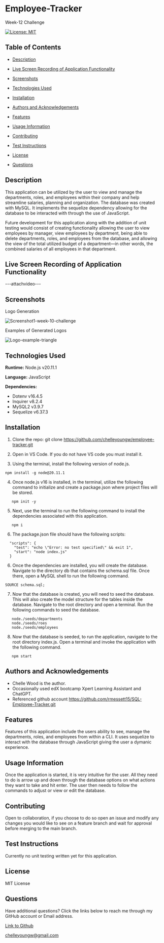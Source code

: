 # Employee-Tracker
Week-12 Challenge

[![License: MIT](https://img.shields.io/badge/License-MIT-blue.svg)](https://opensource.org/licenses/MIT)

## Table of Contents

 * [Description](#description)

 * [Live Screen Recording of Application Functionality](#live-screen-recording-of-application-functionality)

 * [Screenshots](#screenshots)

 * [Technologies Used](#technologies-used)

 * [Installation](#installation)

 * [Authors and Acknowledgements](#authors-and-acknowledgements)

 * [Features](#features)

 * [Usage Information](#usage-information)

 * [Contributing](#contributing)

 * [Test Instructions](#test-instructions)

 * [License](#license)

 * [Questions](#questions)

## Description

This application can be utilized by the user to view and manage the departments, roles, and employees within their company and help streamline salaries, planning and organization. The database was created with MySQL. It implements the sequelize dependency allowing for the database to be interacted with through the use of JavaScript. 

Future development for this application along with the addition of unit testing would consist of creating functionality allowing the user to view employees by manager, view employees by department, being able to delete departments, roles, and employees from the database, and allowing the view of the total utilized budget of a department—in other words, the combined salaries of all employees in that department.

## Live Screen Recording of Application Functionality

---attachvideo---

## Screenshots

Logo Generation

![Screenshot1-week-10-challenge](./assets/images/CLI-text-prompt-screenshot.png)

Examples of Generated Logos

![Logo-example-triangle](./examples/logo.svg)

## Technologies Used

**Runtime:** Node.js v20.11.1

**Language:** JavaScript

**Dependencies:**

- Dotenv v16.4.5
- Inquirer v8.2.4
- MySQL2 v3.9.7
- Sequelize v6.37.3

## Installation

1. Clone the repo:
   git clone https://github.com/chelleyoungw/employee-tracker.git

2. Open in VS Code. If you do not have VS code you must install it.

3. Using the terminal, install the following version of node.js.
```
npm install -g node@20.11.1
```
4. Once node.js v16 is installed, in the terminal, utilize the following command to initialize and create a package.json where project files will be stored.
```
   npm init -y 
```

5. Next, use the terminal to run the following command to install the dependencies associated with this application.
```
   npm i
```
6. The package.json file should have the following scripts:
```
  "scripts": {
    "test": "echo \"Error: no test specified\" && exit 1",
    "start": "node index.js"
  }
```
6. Once the dependencies are installed, you will create the database. Navigate to the directory db that contains the schema.sql file. Once there, open a MySQL shell to run the following command.
```
SOURCE schema.sql;
```
7. Now that the database is created, you will need to seed the database. This will also create the model structure for the tables inside the database. Navigate to the root directory and open a terminal. Run the following commands to seed the database.
```
   node./seeds/departments
   node./seeds/roes
   node./seeds/employees
   ```
8. Now that the database is seeded, to run the application, navigate to the root directory index.js. Open a terminal and invoke the application with the following command.
```
   npm start
```

## Authors and Acknowledgements

- Chelle Wood is the author.
- Occasionally used edX bootcamp Xpert Learning Assistant and ChatGPT. 
- Referenced github account https://github.com/rmessett15/SQL-Employee-Tracker.git

## Features

Features of this application include the users ability to see, manage the departments, roles, and employees from within a CLI. It uses sequelize to interact with the database through JavaScript giving the user a dymanic experience.

## Usage Information

Once the application is started, it is very intuitive for the user. All they need to do is arrow up and down through the database options on what actions they want to take and hit enter. The user then needs to follow the commands to adjust or view or edit the database.

## Contributing

Open to collaboration, if you choose to do so open an issue and modify any changes you would like to see on a feature branch and wait for approval before merging to the main branch.

## Test Instructions

Currently no unit testing written yet for this application.

## License

MIT License

## Questions

Have additional questions? Click the links below to reach me through my GitHub account or Email address.

[Link to Github](https://github.com/chelleyoungw)

<a href="mailto:chelleyoungw@gmail.com">chelleyoungw@gmail.com</a>